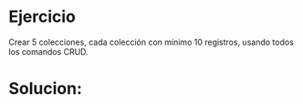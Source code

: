 # Ejercicio
Crear 5 colecciones, cada colección con mínimo 10 registros, usando todos los comandos CRUD.

# Solucion:
